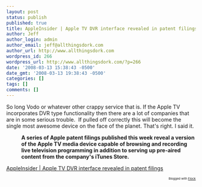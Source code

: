 ```yaml
---
layout: post
status: publish
published: true
title: AppleInsider | Apple TV DVR interface revealed in patent filings
author: Jeff
author_login: admin
author_email: jeff@allthingsdork.com
author_url: http://www.allthingsdork.com
wordpress_id: 266
wordpress_url: http://www.allthingsdork.com/?p=266
date: '2008-03-13 15:38:43 -0500'
date_gmt: '2008-03-13 19:38:43 -0500'
categories: []
tags: []
comments: []
---
```

<p>So long Vodo or whatever other crappy service that is. If the Apple TV incorporates DVR type functionality then there are a lot of companies that are in some serious trouble.&nbsp; If pulled off correctly this will become the single most awesome device on the face of the planet. That's right. I said it.</p>
<div style="margin-left: 40px;"><strong>A series of Apple patent filings published this week reveal a version of the Apple TV media device capable of browsing and recording live television programming in addition to serving up pre-aired content from the company's iTunes Store.</strong></p>
<p></div><a href="http://www.appleinsider.com/articles/08/03/13/apple_tv_dvr_interface_revealed_in_patent_filings.html">AppleInsider | Apple TV DVR interface revealed in patent filings</a> </p>
<p style="text-align: right; font-size: 8px">Blogged with <a href="http://www.flock.com/blogged-with-flock" title="Flock" target="_new">Flock</a></p></p>
